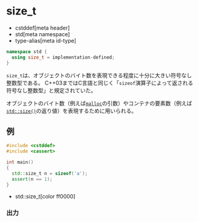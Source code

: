 # size_t
* cstddef[meta header]
* std[meta namespace]
* type-alias[meta id-type]

```cpp
namespace std {
  using size_t = implementation-defined;
}
```

`size_t`は、オブジェクトのバイト数を表現できる程度に十分に大きい符号なし整数型である。
C++03まではC言語と同じく「`sizeof`演算子によって返される符号なし整数型」と規定されていた。

オブジェクトのバイト数（例えば[`malloc`](/reference/cstdlib.md)の引数）やコンテナの要素数（例えば[`std::size()`](/reference/iterator/size.md)の返り値）を表現するために用いられる。

## 例
```cpp example
#include <cstddef>
#include <cassert>

int main()
{
  std::size_t n = sizeof('a');
  assert(n == 1);
}
```
* std::size_t[color ff0000]


### 出力
```
```

